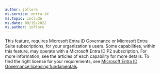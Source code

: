 ```yaml
---
author: joflore
ms.service: entra-id
ms.topic: include
ms.date: 09/15/2022
ms.author: joflore
---
```


This feature, requires Microsoft Entra ID Governance or Microsoft Entra Suite subscriptions, for your organization's users. Some capabilities, within this feature, may operate with a Microsoft Entra ID P2 subscription.  For more information, see the articles of each capability for more details. To find the right license for your requirements, see [Microsoft Entra ID Governance licensing fundamentals](~/id-governance/licensing-fundamentals.md).
